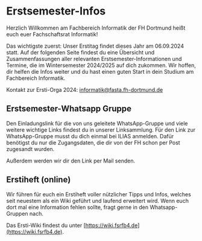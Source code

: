 # Erstsemester-Infos

Herzlich Willkommen am Fachbereich Informatik der FH Dortmund heißt euch euer Fachschaftsrat Informatik!

Das wichtigste zuerst: Unser Erstitag findet dieses Jahr am 06.09.2024 statt.
Auf der folgenden Seite findest du eine Übersicht und Zusammenfassungen aller relevanten Erstsemester-Informationen und Termine, die im Wintersemester 2024/2025 auf dich zukommen. Wir hoffen, dir helfen die Infos weiter und du hast einen guten Start in dein Studium am Fachbereich Informatik.

Kontakt zur Ersti-Orga 2024: [informatik@fasta.fh-dortmund.de](mailto:informatik@fasta.fh-dortmund.de)

## Erstsemester-Whatsapp Gruppe

Den Einladungslink für die von uns geleitete WhatsApp-Gruppe und viele weitere wichtige Links findest du in unserer Linksammlung. Für den Link zur WhatsApp-Gruppe musst du dich einmal bei ILIAS anmelden. Dafür benötigst du nur die Zugangsdaten, die dir von der FH schon per Post zugesandt wurden.

Außerdem werden wir dir den Link per Mail senden.

## Erstiheft (online)

Wir führen für euch ein Erstiheft voller nützlicher Tipps und Infos, welches seit neuestem als ein Wiki geführt und laufend erweitert wird. Wenn euch dort mal eine Information fehlen sollte, fragt gerne in den Whatsapp-Gruppen nach.

Das Ersti-Wiki findest du unter [https://wiki.fsrfb4.de](https://wiki.fsrfb4.de).
